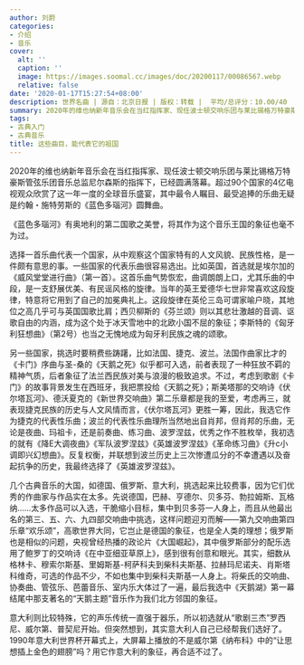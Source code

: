 ```yaml
---
author: 刘蔚
categories:
- 介绍
- 音乐
cover:
  alt: ''
  caption: ''
  image: https://images.soomal.cc/images/doc/20200117/00086567.webp
  relative: false
date: '2020-01-17T15:27:54+08:00'
description: 世界名曲 | 源自：北京日报 | 版权：转载 |  平均/总评分：10.00/40
summary: 2020年的维也纳新年音乐会在当红指挥家、现任波士顿交响乐团与莱比锡格万特豪斯管弦乐团音乐总监尼尔森斯的指挥下，已经圆满落幕。超过90个国家的4亿电视观众欣赏了这一年一度的全球音乐盛宴，其中最令人瞩目、最受追捧的乐曲无疑是约翰・施特劳斯的《蓝色多瑙河》圆舞曲……
tags:
- 古典入门
- 古典音乐
title: 这些曲目，能代表它的祖国
---
```


2020年的维也纳新年音乐会在当红指挥家、现任波士顿交响乐团与莱比锡格万特豪斯管弦乐团音乐总监尼尔森斯的指挥下，已经圆满落幕。超过90个国家的4亿电视观众欣赏了这一年一度的全球音乐盛宴，其中最令人瞩目、最受追捧的乐曲无疑是约翰・施特劳斯的《蓝色多瑙河》圆舞曲。

《蓝色多瑙河》有奥地利的第二国歌之美誉，将其作为这个音乐王国的象征也毫不为过。

选择一首乐曲代表一个国家，从中观察这个国家特有的人文风貌、民族性格，是一件颇有意思的事。一些国家的代表乐曲很容易选出。比如英国，首选就是埃尔加的《威风堂堂进行曲》（第一首）。这首乐曲气势恢宏，曲调朗朗上口，尤其乐曲的中段，是一支舒展优美、有民谣风格的旋律。当年的英王爱德华七世非常喜欢这段旋律，特意将它用到了自己的加冕典礼上。这段旋律在英伦三岛可谓家喻户晓，其地位之高几乎可与英国国歌比肩；西贝柳斯的《芬兰颂》则以其悲壮激越的音调、讴歌自由的内涵，成为这个处于冰天雪地中的北欧小国不屈的象征；李斯特的《匈牙利狂想曲》（第2号）也当之无愧地成为匈牙利民族之魂的颂歌。

另一些国家，挑选时要稍费些踌躇，比如法国、捷克、波兰。法国作曲家比才的《卡门》序曲与圣-桑的《天鹅之死》似乎都可入选，前者表现了一种狂放不羁的精神气质，后者象征了法兰西民族对美与浪漫的极致追求。不过，考虑到歌剧《卡门》的故事背景发生在西班牙，我把票投给《天鹅之死》；斯美塔那的交响诗《伏尔塔瓦河》、德沃夏克的《新世界交响曲》第二乐章都是我的至爱，考虑再三，就表现捷克民族的历史与人文风情而言，《伏尔塔瓦河》更胜一筹，因此，我选它作为捷克的代表性乐曲；波兰的代表性乐曲理所当然地出自肖邦，但肖邦的乐曲，无论是夜曲、玛祖卡，还是前奏曲、练习曲、波罗涅兹，优秀之作不胜枚举，我初选的就有《降E大调夜曲》《军队波罗涅兹》《英雄波罗涅兹》《革命练习曲》《升c小调即兴幻想曲》。反复权衡，并联想到波兰历史上三次惨遭瓜分的不幸遭遇以及奋起抗争的历史，我最终选择了《英雄波罗涅兹》。

几个古典音乐的大国，如德国、俄罗斯、意大利，挑选起来比较费事，因为它们优秀的作曲家与作品实在太多。先说德国，巴赫、亨德尔、贝多芬、勃拉姆斯、瓦格纳……太多作品可以入选，干脆缩小目标，集中到贝多芬一人身上，而且从他最出名的第三、五、六、九四部交响曲中挑选，这样问题迎刃而解――第九交响曲第四乐章“欢乐颂”，高歌世界大同，它岂止是德国的象征，也是全人类的理想；俄罗斯也是相似的问题，央视曾经热播的政论片《大国崛起》，其中俄罗斯部分的配乐选用了鲍罗丁的交响诗《在中亚细亚草原上》，感到很有创意和眼光。其实，细数从格林卡、穆索尔斯基、里姆斯基-柯萨科夫到柴科夫斯基、拉赫玛尼诺夫、肖斯塔科维奇，可选的作品不少，不如也集中到柴科夫斯基一人身上。将柴氏的交响曲、协奏曲、管弦乐、芭蕾音乐、室内乐大体过了一遍，最后我选中《天鹅湖》第一幕结尾中那支著名的“天鹅主题”音乐作为我们北方邻国的象征。

意大利则比较特殊，它的声乐传统一直强于器乐，所以初选就从“歌剧三杰”罗西尼、威尔第、普契尼开始。但突然想到，其实意大利人自己已经帮我们选好了。1990年意大利世界杯开幕式上，大屏幕上播放的不是威尔第《纳布科》中的“让思想插上金色的翅膀”吗？用它作意大利的象征，再合适不过了。